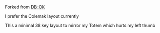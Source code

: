 Forked from [DB-OK](https://github.com/db-ok/zmk-config-soflechocwireless)
  
I prefer the Colemak layout currently
  
  
This a minimal 38 key layout to mirror my Totem which hurts my left thumb
  
  
  
  